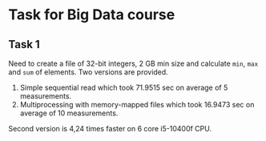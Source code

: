 # Task for Big Data course
## Task 1
Need to create a file of 32-bit integers, 2 GB min size and calculate `min`, `max` and `sum` of elements.
Two versions are provided.
1. Simple sequential read which took 71.9515 sec on average of 5 measurements.
2. Multiprocessing with memory-mapped files which took 16.9473 sec on average of 10 measurements.

Second version is 4,24 times faster on 6 core i5-10400f CPU.
